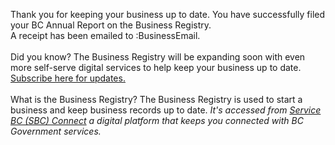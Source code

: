 Thank you for keeping your business up to date. You have successfully filed your BC Annual Report on the Business Registry. <br> 
A receipt has been emailed to :BusinessEmail. <br><br>
Did you know? The Business Registry will be expanding soon with even more self-serve digital services to help keep your business up to date. [Subscribe here for updates.](https://www2.gov.bc.ca/gov/content/employment-business/business/managing-a-business/permits-licences/news-updates/modernization)
<br>
<br>
What is the Business Registry? The Business Registry is used to start a business and keep business records up to date. _It's accessed from  [Service BC (SBC) Connect](www.bcregistry.gov.bc.ca) a digital platform that keeps you connected with BC Government services._
